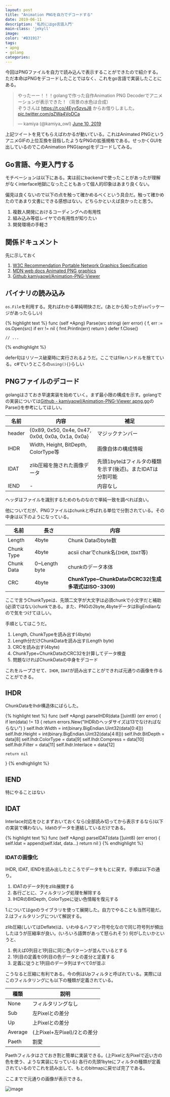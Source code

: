 ```yaml
---
layout: post
title: "Animation PNGを自力でデコードする"
date: 2019-06-11
description: '私的にはgo言語入門'
main-class: 'jekyll'
image: 
color: '#B31917'
tags:
- apng
- golang
categories:
---
```


今回はPNGファイルを自力で読み込んで表示することができたので紹介する。ただ本命はPNGをデコードしたことではなく、これをgo言語で実装したことにある。

<blockquote class="twitter-tweet"><p lang="ja" dir="ltr">やったーー！！！golangで作った自作Animation PNG Decoderでアニメーションが表示できた！（背景の水色は合成）<br>ぞうさんは <a href="https://t.co/4Eyy5zvsJ8">https://t.co/4Eyy5zvsJ8</a> からお借りしました。 <a href="https://t.co/qZWa4VoDCa">pic.twitter.com/qZWa4VoDCa</a></p>&mdash; kamiya (@kamiya_owl) <a href="https://twitter.com/kamiya_owl/status/1138108992150855681?ref_src=twsrc%5Etfw">June 10, 2019</a></blockquote> <script async src="https://platform.twitter.com/widgets.js" charset="utf-8"></script>

上記ツイートを見てもらえばわかるが動いている。これはAnimated PNGというアニメGIFの上位互換を目指したようなPNGの拡張規格である。せっかくGUIを出しているのでこのAnimation PNG(apng)をデコードしてみる。

## Go言語、今更入門する

モチベーションは以下にある。実は前にbackendで使ったことがあったが理解がなくinterface地獄になったこともあって個人的印象はあまり良くない。

偏見は良くないので以下の点を触って確かめるべくという具合だ。触って確かめたのであまり文書にできる感想はない。どちらかといえば良かったと思う。

1. 複数人開発におけるコーディングへの有用性
2. 組み込み等低レイヤでの有用性が知りたい
3. 開発環境の手軽さ

## 関係ドキュメント

先に示しておく

1. [W3C Recommendation Portable Network Graphics Specification](https://www.w3.org/TR/PNG/)
2. [MDN web docs Animated PNG graphics](https://developer.mozilla.org/ja/docs/Animated_PNG_graphics)
3. [Github kamiyaowl/Animation-PNG-Viewer](https://github.com/kamiyaowl/animation-png-viewer)

## バイナリの読み込み

`os.File`を利用する。見ればわかる単純明快さだ。(あとから知ったが`io`パッケージがあったらしい)


{% highlight text %}
func (self *Apng) Parse(src string) (err error) {
	f, err := os.Open(src)
	if err != nil {
		fmt.Println(err)
		return
	}
	defer f.Close()

    // ...
{% endhighlight %}

defer句はリソース破棄時に実行されるようだ。ここではfileハンドルを捨てている。c#でいうところの`using(){}`らしい

## PNGファイルのデコード

golangはさておき早速実装を始めていく。まず最小限の構成を示す。golangでの実装については[Github - kamiyaowl/Animation-PNG-Viewer apng.go](https://github.com/kamiyaowl/animation-png-viewer/blob/master/apng/apng.go)のParse()を参考にしてほしい。

| 名前 | 内容 | 補足 |
| ---- | --- | ---- | 
| header | {0x89, 0x50, 0x4e, 0x47, 0x0d, 0x0a, 0x1a, 0x0a} | マジックナンバー |
| IHDR | Width, Height, BitDepth, ColorType等 | 画像自体の構成情報 |
| IDAT | zlib圧縮を施された画像データ | 先頭1byteはフィルタの種類を示す(後述)。またIDATは分割可能 |
| IEND | - | 内容なし | 

ヘッダはファイルを識別するためのものなので単純一致を調べれば良い。

他についてだが、PNGファイルはchunkと呼ばれる単位で分割されている。その中身は以下のようになっている。

| 名前 | 長さ | 内容 | 
| ---- | --- | -- |
| Length | 4byte | Chunk Dataのbyte数 |
| Chunk Type | 4byte | acsii charでchunk名(`IHDR`, `IDAT`等) |
| Chunk Data | 0~Length byte | chunkのデータ本体 |
| CRC | 4byte | **ChunkType~ChunkDataのCRC32(生成多項式はISO-3309)** |

ここで言うChunkTypeは、先頭二文字が大文字は必須chunkで小文字だと補助(必須ではない)chunkである。また、PNGの2byte,4byteデータはBigEndianなので気をつけてほしい。

手順としてはこうだ。

1. Length, ChunkTypeを読み出す(4byte)
2. Length分だけChunkDataを読み出す(Length byte)
3. CRCを読み出す(4byte)
4. ChunkType+ChunkDataのCRC32を計算してデータ検査
5. 問題なければChunkDataの中身をデコード

これをループさせて、`IHDR`, `IDAT`が読み出すことができれば元通りの画像を作ることができる。

## IHDR

ChunkDataをIhdr構造体にばらした。

{% highlight text %}
func (self *Apng) parseIHDR(data []uint8) (err error) {
	if len(data) != 13 {
		return errors.New("IHDRのヘッダサイズは13でなければならない")
	}
	self.Ihdr.Width = int(binary.BigEndian.Uint32(data[0:4]))
	self.Ihdr.Height = int(binary.BigEndian.Uint32(data[4:8]))
	self.Ihdr.BitDepth = data[8]
	self.Ihdr.ColorType = data[9]
	self.Ihdr.Compress = data[10]
	self.Ihdr.Filter = data[11]
	self.Ihdr.Interlace = data[12]

	return nil
}
{% endhighlight %}

## IEND

特にやることはない

## IDAT

Interlace対応をひとまずおいておくなら(全部読み切ってから表示するなら)以下の実装で構わない。Idatのデータを連結しているだけである。

{% highlight text %}
func (self *Apng) parseIDAT(data []uint8) (err error) {
	self.Idat = append(self.Idat, data...)
	return nil
}
{% endhighlight %}

### IDATの画像化

IHDR, IDAT, IENDを読み出したところでデータをもとに戻す。手順は以下の通り。

1. IDATのデータ列をzlib展開する
2. 各行ごとに、フィルタリング処理を解除する
3. IHDRのBitDepth, ColorTypeに従い色情報を復元する

1.についてはgoのライブラリを使って展開した。自力でやることも当然可能だ。
2.はフィルタリングについて解説する。

zlib圧縮(しいてはDeflate)は、いわゆるハフマン符号化なので同じ符号列が頻出したほうが圧縮率が良い。(いろいろ語弊があって怒られそう)
何がしたいかというと、

1. 例えば0列目と1列目に同じ色パターンが並んでいるとする
2. 1列目の定義を0列目の色データとの差分と定義する
3. 定義に従うと1列目のデータ列はすべて0が並ぶ
   
こうなると圧縮に有利である。今の例はUpフィルタと呼ばれている。実際にはこのフィルタリングにも以下の種類が定義されている。

| 種類 | 説明 |
| --- | --- |
| None | フィルタリングなし |
| Sub | 左Pixelとの差分 |
| Up | 上Pixelとの差分 |
| Average | (上Pixel+左Pixel)/2との差分 |
| Paeth | 割愛 |

Paethフィルタはさておき割と簡単に実装できる。(上Pixelと左Pixelで近い方の色を使う、ような実装になっている)
各行の先頭1byteにフィルタの種類が定義されているのでこれを読み出して、もとのbitmapに戻せば完了である。

ここまでで元通りの画像が表示できる。

![image](https://pbs.twimg.com/media/D8OrC_hVsAEUrVi.jpg:large)